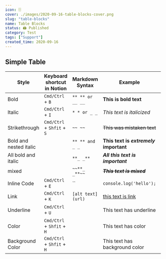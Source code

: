 ```yaml
---
icon: 🗄️
cover: ./images/2020-09-16-table-blocks-cover.png
slug: "table-blocks"
name: Table Blocks
status: 🖨 Published
category: Test
tags: ["Support"]
created_time: 2020-09-16
---
```


## Simple Table

| Style                  | Keyboard shortcut in Notion | Markdown Syntax                                                      | Example                                     | Output                                         | Support         |
| ---------------------- | --------------------------- | -------------------------------------------------------------------- | ------------------------------------------- | ---------------------------------------------- | --------------- |
| Bold                   | `Cmd/Ctrl` + `B`            | `** ** or __ __`                                                     | **This is bold text**                       | **This is bold text**                          | ['Support']     |
| Italic                 | `Cmd/Ctrl` + `I`            | `* * or _ _`                                                         | _This text is italicized_                   | _This text is italicized_                      | ['Support']     |
| Strikethrough          | `Cmd/Ctrl` + `Shfit` + `S`  | `~~ ~~`                                                              | ~~This was mistaken text~~                  | ~~This was mistaken text~~                     | ['Support']     |
| Bold and nested italic |                             | `** ** and _ _`                                                      | **This text is _extremely_ important**      | **This text is** **_extremely_** **important** | ['Support']     |
| All bold and italic    |                             | `**_ _**`                                                            | **_All this text is important_**            | **_All this text is important_**               | ['Support']     |
| mixed                  |                             | `~~**_ _**~~`                                                        | ~~**_This text is mixed_**~~                | ~~**_This text is mixed_**~~                   | ['Support']     |
| Inline Code            | `Cmd/Ctrl` + `E`            | `` | `console.log('hello');` | `console.log('hello');` | ['Support'] |
| Link                   | `Cmd/Ctrl` + `K`            | `[alt text](url)`                                                    | [this text is link](https://bit.ly/33x1vN5) | [this text is link](https://bit.ly/33x1vN5)    | ['Support']     |
| Underline              | `Cmd/Ctrl` + `U`            |                                                                      | This text has underline                     | This text has underline                        | ['Not Support'] |
| Color                  | `Cmd/Ctrl` + `Shfit` + `H`  |                                                                      | This text has color                         | This text has color                            | ['Not Support'] |
| Background Color       | `Cmd/Ctrl` + `Shfit` + `H`  |                                                                      | This text has background color              | This text has background color                 | ['Not Support'] |

